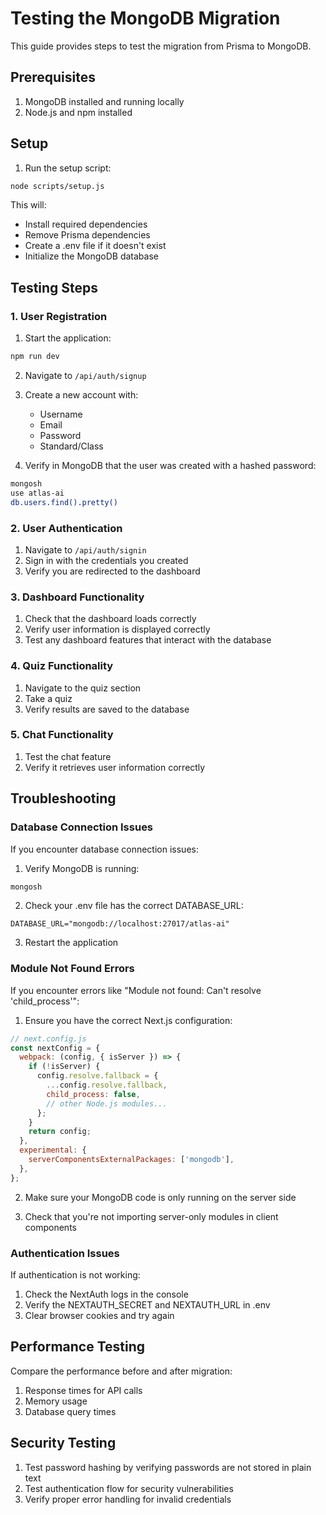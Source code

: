 # Testing the MongoDB Migration

This guide provides steps to test the migration from Prisma to MongoDB.

## Prerequisites

1. MongoDB installed and running locally
2. Node.js and npm installed

## Setup

1. Run the setup script:

```bash
node scripts/setup.js
```

This will:
- Install required dependencies
- Remove Prisma dependencies
- Create a .env file if it doesn't exist
- Initialize the MongoDB database

## Testing Steps

### 1. User Registration

1. Start the application:

```bash
npm run dev
```

2. Navigate to `/api/auth/signup`
3. Create a new account with:
   - Username
   - Email
   - Password
   - Standard/Class

4. Verify in MongoDB that the user was created with a hashed password:

```bash
mongosh
use atlas-ai
db.users.find().pretty()
```

### 2. User Authentication

1. Navigate to `/api/auth/signin`
2. Sign in with the credentials you created
3. Verify you are redirected to the dashboard

### 3. Dashboard Functionality

1. Check that the dashboard loads correctly
2. Verify user information is displayed correctly
3. Test any dashboard features that interact with the database

### 4. Quiz Functionality

1. Navigate to the quiz section
2. Take a quiz
3. Verify results are saved to the database

### 5. Chat Functionality

1. Test the chat feature
2. Verify it retrieves user information correctly

## Troubleshooting

### Database Connection Issues

If you encounter database connection issues:

1. Verify MongoDB is running:

```bash
mongosh
```

2. Check your .env file has the correct DATABASE_URL:

```
DATABASE_URL="mongodb://localhost:27017/atlas-ai"
```

3. Restart the application

### Module Not Found Errors

If you encounter errors like "Module not found: Can't resolve 'child_process'":

1. Ensure you have the correct Next.js configuration:

```js
// next.config.js
const nextConfig = {
  webpack: (config, { isServer }) => {
    if (!isServer) {
      config.resolve.fallback = {
        ...config.resolve.fallback,
        child_process: false,
        // other Node.js modules...
      };
    }
    return config;
  },
  experimental: {
    serverComponentsExternalPackages: ['mongodb'],
  },
};
```

2. Make sure your MongoDB code is only running on the server side

3. Check that you're not importing server-only modules in client components

### Authentication Issues

If authentication is not working:

1. Check the NextAuth logs in the console
2. Verify the NEXTAUTH_SECRET and NEXTAUTH_URL in .env
3. Clear browser cookies and try again

## Performance Testing

Compare the performance before and after migration:

1. Response times for API calls
2. Memory usage
3. Database query times

## Security Testing

1. Test password hashing by verifying passwords are not stored in plain text
2. Test authentication flow for security vulnerabilities
3. Verify proper error handling for invalid credentials
